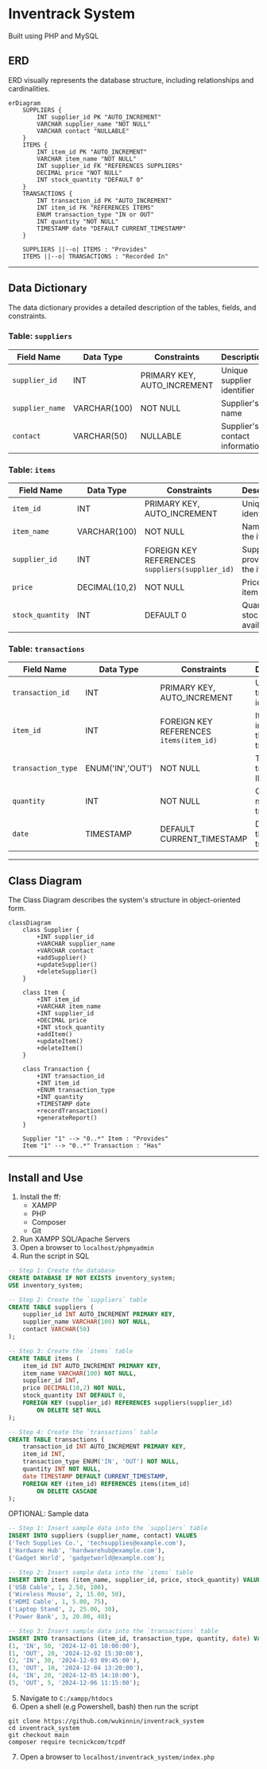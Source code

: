 # Inventrack System

Built using PHP and MySQL

## ERD

ERD visually represents the database structure, including relationships and cardinalities.

```mermaid
erDiagram
    SUPPLIERS {
        INT supplier_id PK "AUTO_INCREMENT"
        VARCHAR supplier_name "NOT NULL"
        VARCHAR contact "NULLABLE"
    }
    ITEMS {
        INT item_id PK "AUTO_INCREMENT"
        VARCHAR item_name "NOT NULL"
        INT supplier_id FK "REFERENCES SUPPLIERS"
        DECIMAL price "NOT NULL"
        INT stock_quantity "DEFAULT 0"
    }
    TRANSACTIONS {
        INT transaction_id PK "AUTO_INCREMENT"
        INT item_id FK "REFERENCES ITEMS"
        ENUM transaction_type "IN or OUT"
        INT quantity "NOT NULL"
        TIMESTAMP date "DEFAULT CURRENT_TIMESTAMP"
    }
    
    SUPPLIERS ||--o| ITEMS : "Provides"
    ITEMS ||--o| TRANSACTIONS : "Recorded In"
```

---

## Data Dictionary

The data dictionary provides a detailed description of the tables, fields, and constraints.

### **Table: `suppliers`**
| Field Name     | Data Type       | Constraints           | Description                     |
|----------------|-----------------|-----------------------|---------------------------------|
| `supplier_id`  | INT             | PRIMARY KEY, AUTO_INCREMENT | Unique supplier identifier      |
| `supplier_name`| VARCHAR(100)    | NOT NULL              | Supplier's name                 |
| `contact`      | VARCHAR(50)     | NULLABLE              | Supplier's contact information  |

### **Table: `items`**
| Field Name        | Data Type       | Constraints                 | Description                       |
|-------------------|-----------------|-----------------------------|-----------------------------------|
| `item_id`         | INT             | PRIMARY KEY, AUTO_INCREMENT | Unique item identifier            |
| `item_name`       | VARCHAR(100)    | NOT NULL                    | Name of the item                  |
| `supplier_id`     | INT             | FOREIGN KEY REFERENCES `suppliers(supplier_id)` | Supplier providing the item       |
| `price`           | DECIMAL(10,2)   | NOT NULL                    | Price per item                    |
| `stock_quantity`  | INT             | DEFAULT 0                   | Quantity of stock available       |

### **Table: `transactions`**
| Field Name         | Data Type       | Constraints                 | Description                       |
|--------------------|-----------------|-----------------------------|-----------------------------------|
| `transaction_id`   | INT             | PRIMARY KEY, AUTO_INCREMENT | Unique transaction identifier     |
| `item_id`          | INT             | FOREIGN KEY REFERENCES `items(item_id)` | Item involved in the transaction  |
| `transaction_type` | ENUM('IN','OUT')| NOT NULL                    | Type of transaction: IN or OUT    |
| `quantity`         | INT             | NOT NULL                    | Quantity moved in transaction     |
| `date`             | TIMESTAMP       | DEFAULT CURRENT_TIMESTAMP   | Date and time of transaction      |

---

## Class Diagram

The Class Diagram describes the system's structure in object-oriented form. 

```mermaid
classDiagram
    class Supplier {
        +INT supplier_id
        +VARCHAR supplier_name
        +VARCHAR contact
        +addSupplier()
        +updateSupplier()
        +deleteSupplier()
    }

    class Item {
        +INT item_id
        +VARCHAR item_name
        +INT supplier_id
        +DECIMAL price
        +INT stock_quantity
        +addItem()
        +updateItem()
        +deleteItem()
    }

    class Transaction {
        +INT transaction_id
        +INT item_id
        +ENUM transaction_type
        +INT quantity
        +TIMESTAMP date
        +recordTransaction()
        +generateReport()
    }

    Supplier "1" --> "0..*" Item : "Provides"
    Item "1" --> "0..*" Transaction : "Has"
```

---

## Install and Use

1. Install the ff:
    - XAMPP
    - PHP
    - Composer
    - Git
2. Run XAMPP SQL/Apache Servers
3. Open a browser to `localhost/phpmyadmin` 
4. Run the script in SQL

```sql
-- Step 1: Create the database
CREATE DATABASE IF NOT EXISTS inventory_system;
USE inventory_system;

-- Step 2: Create the `suppliers` table
CREATE TABLE suppliers (
    supplier_id INT AUTO_INCREMENT PRIMARY KEY,
    supplier_name VARCHAR(100) NOT NULL,
    contact VARCHAR(50)
);

-- Step 3: Create the `items` table
CREATE TABLE items (
    item_id INT AUTO_INCREMENT PRIMARY KEY,
    item_name VARCHAR(100) NOT NULL,
    supplier_id INT,
    price DECIMAL(10,2) NOT NULL,
    stock_quantity INT DEFAULT 0,
    FOREIGN KEY (supplier_id) REFERENCES suppliers(supplier_id)
        ON DELETE SET NULL
);

-- Step 4: Create the `transactions` table
CREATE TABLE transactions (
    transaction_id INT AUTO_INCREMENT PRIMARY KEY,
    item_id INT,
    transaction_type ENUM('IN', 'OUT') NOT NULL,
    quantity INT NOT NULL,
    date TIMESTAMP DEFAULT CURRENT_TIMESTAMP,
    FOREIGN KEY (item_id) REFERENCES items(item_id)
        ON DELETE CASCADE
);
```

OPTIONAL: Sample data

```sql
-- Step 1: Insert sample data into the `suppliers` table
INSERT INTO suppliers (supplier_name, contact) VALUES
('Tech Supplies Co.', 'techsupplies@example.com'),
('Hardware Hub', 'hardwarehub@example.com'),
('Gadget World', 'gadgetworld@example.com');

-- Step 2: Insert sample data into the `items` table
INSERT INTO items (item_name, supplier_id, price, stock_quantity) VALUES
('USB Cable', 1, 2.50, 100),
('Wireless Mouse', 2, 15.00, 50),
('HDMI Cable', 1, 5.00, 75),
('Laptop Stand', 2, 25.00, 30),
('Power Bank', 3, 20.00, 40);

-- Step 3: Insert sample data into the `transactions` table
INSERT INTO transactions (item_id, transaction_type, quantity, date) VALUES
(1, 'IN', 50, '2024-12-01 10:00:00'),
(1, 'OUT', 20, '2024-12-02 15:30:00'),
(2, 'IN', 30, '2024-12-03 09:45:00'),
(3, 'OUT', 10, '2024-12-04 13:20:00'),
(4, 'IN', 20, '2024-12-05 14:10:00'),
(5, 'OUT', 5, '2024-12-06 11:15:00');
```
5. Navigate to `C:/xampp/htdocs`
6. Open a shell (e.g Powershell, bash) then run the script
```shell
git clone https://github.com/wukinnin/inventrack_system
cd inventrack_system
git checkout main
composer require tecnickcom/tcpdf
```
7. Open a browser to `localhost/inventrack_system/index.php`
